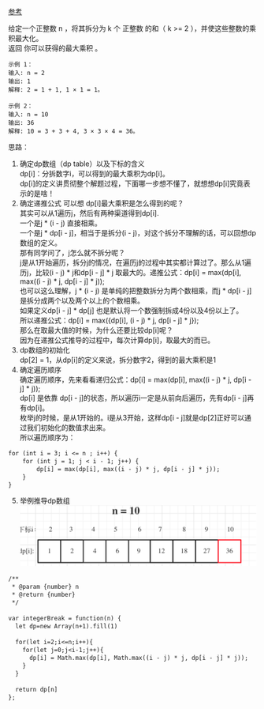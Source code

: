 
[参考](https://programmercarl.com/0343.%E6%95%B4%E6%95%B0%E6%8B%86%E5%88%86.html#%E6%80%9D%E8%B7%AF)  

给定一个正整数 n ，将其拆分为 k 个 正整数 的和（ k >= 2 ），并使这些整数的乘积最大化。  
返回 你可以获得的最大乘积 。

```
示例 1：  
输入: n = 2
输出: 1
解释: 2 = 1 + 1, 1 × 1 = 1。

示例 2：
输入: n = 10
输出: 36
解释: 10 = 3 + 3 + 4, 3 × 3 × 4 = 36。
```

思路：
1. 确定dp数组（dp table）以及下标的含义  
dp[i]：分拆数字i，可以得到的最大乘积为dp[i]。  
dp[i]的定义讲贯彻整个解题过程，下面哪一步想不懂了，就想想dp[i]究竟表示的是啥！  
2. 确定递推公式
可以想 dp[i]最大乘积是怎么得到的呢？  
其实可以从1遍历j，然后有两种渠道得到dp[i].  
一个是j * (i - j) 直接相乘。   
一个是j * dp[i - j]，相当于是拆分(i - j)，对这个拆分不理解的话，可以回想dp数组的定义。  
那有同学问了，j怎么就不拆分呢？  
j是从1开始遍历，拆分j的情况，在遍历j的过程中其实都计算过了。那么从1遍历j，比较(i - j) * j和dp[i - j] * j 取最大的。递推公式：dp[i] = max(dp[i], max((i - j) * j, dp[i - j] * j));   
也可以这么理解，j * (i - j) 是单纯的把整数拆分为两个数相乘，而j * dp[i - j]是拆分成两个以及两个以上的个数相乘。   
如果定义dp[i - j] * dp[j] 也是默认将一个数强制拆成4份以及4份以上了。   
所以递推公式：dp[i] = max({dp[i], (i - j) * j, dp[i - j] * j});  
那么在取最大值的时候，为什么还要比较dp[i]呢？  
因为在递推公式推导的过程中，每次计算dp[i]，取最大的而已。   
3. dp数组的初始化  
dp[2] = 1，从dp[i]的定义来说，拆分数字2，得到的最大乘积是1  
4. 确定遍历顺序  
确定遍历顺序，先来看看递归公式：dp[i] = max(dp[i], max((i - j) * j, dp[i - j] * j));  
dp[i] 是依靠 dp[i - j]的状态，所以遍历i一定是从前向后遍历，先有dp[i - j]再有dp[i]。  
枚举j的时候，是从1开始的。i是从3开始，这样dp[i - j]就是dp[2]正好可以通过我们初始化的数值求出来。  
所以遍历顺序为：
```
for (int i = 3; i <= n ; i++) {
    for (int j = 1; j < i - 1; j++) {
        dp[i] = max(dp[i], max((i - j) * j, dp[i - j] * j));
    }
}
```
5. 举例推导dp数组
![''](../image/leetcode343.png)

```
/**
 * @param {number} n
 * @return {number}
 */
 
var integerBreak = function(n) {
  let dp=new Array(n+1).fill(1)
  
  for(let i=2;i<=n;i++){
    for(let j=0;j<i-1;j++){
      dp[i] = Math.max(dp[i], Math.max((i - j) * j, dp[i - j] * j));
    }
  }

  return dp[n]
};
```